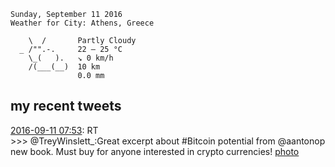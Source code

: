 ```
Sunday, September 11 2016
Weather for City: Athens, Greece

    \  /       Partly Cloudy 
  _ /"".-.     22 – 25 °C     
    \_(   ).   ↘ 0 km/h       
    /(___(__)  10 km          
               0.0 mm         
```


## my recent tweets

[2016-09-11 07:53](https://twitter.com/vrypan/status/774878489006702592): RT   
\>\>\> @TreyWinslett_:Great excerpt about #Bitcoin potential from @aantonop new book. Must buy for anyone interested in crypto currencies! [photo](https://twitter.com/TreyWinslett_/status/774737127087017984/photo/1)

